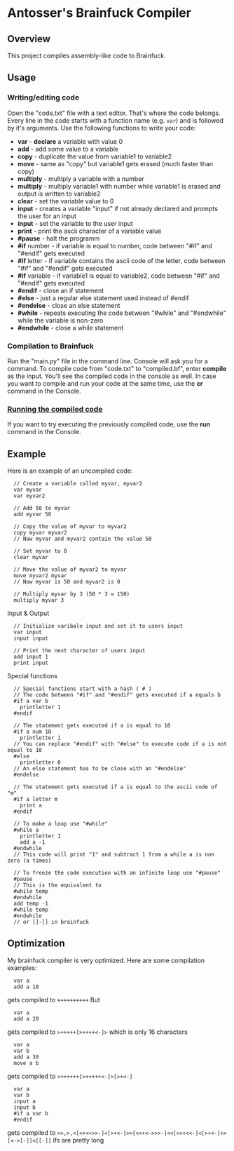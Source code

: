 # Antosser's Brainfuck Compiler
## Overview
This project compiles assembly-like code to Brainfuck.

## Usage
### Writing/editing code
Open the "code.txt" file with a text editor. That's where the code belongs.  
Every line in the code starts with a function name (e.g. `var`) and is followed by it's arguments.
Use the following functions to write your code: 
- **var** <variable name> - **declare** a variable with value 0
- **add** <declared variable> <number> - add some value to a variable
- **copy** <variable1> <variable2> - duplicate the value from variable1 to variable2
- **move** <variable1> <variable2> - same as "copy" but variable1 gets erased (much faster than copy)
- **multiply** <variable> <number> - multiply a variable with a number
- **multiply** <variable1> <variable2> <number> - multiply variable1 with number while variable1 is erased and output is written to variable2
- **clear** <variable> - set the variable value to 0
- **input** - creates a variable "input" if not already declared and prompts the user for an input
- **input** <variable> - set the variable to the user input
- **print** <variable> - print the ascii character of a variable value
- **#pause** - halt the programm
- **#if** <variable> number <number> - if variable is equal to number, code between "#if" and "#endif" gets executed
- **#if** <variable> letter <letter> - if variable contains the ascii code of the letter, code between "#if" and "#endif" gets executed
- **#if** <variable1> variable <variable2> - if variable1 is equal to variable2, code between "#if" and "#endif" gets executed
- **#endif** - close an if statement
- **#else** - just a regular else statement used instead of #endif
- **#endelse** - close an else statement
- **#while** <variable> - repeats executing the code between "#while" and "#endwhile" while the variable is non-zero
- **#endwhile** - close a while statement

### Compilation to Brainfuck
Run the "main.py" file in the command line. Console will ask you for a command.
To compile code from "code.txt" to "compiled.bf", enter **compile** as the input.
You'll see the compiled code in the console as well.
In case you want to compile and run your code at the same time, use  the **cr** command in the Console.

### [Running the compiled code](https://htmlpreview.github.io/?//github.com/Antosser/brainfuck-compiler/blob/master/index.html)
If you want to try executing the previously compiled code, use the **run** command in the Console.

## Example
Here is an example of an uncompiled code:
```
  // Create a variable called myvar, myvar2
  var myvar
  var myvar2
  
  // Add 50 to myvar
  add myvar 50
  
  // Copy the value of myvar to myvar2
  copy myvar myvar2
  // Now myvar and myvar2 contain the value 50
  
  // Set myvar to 0
  clear myvar
  
  // Move the value of myvar2 to myvar
  move myvar2 myvar
  // Now myvar is 50 and myvar2 is 0
  
  // Multiply myvar by 3 (50 * 3 = 150)
  multiply myvar 3
```
Input & Output
```
  // Initialize varibale input and set it to users input
  var input
  input input
  
  // Print the next character of users input
  add input 1
  print input
```
Special functions
```
  // Special functions start with a hash ( # )
  // The code between "#if" and "#endif" gets executed if a equals b
  #if a var b
    printletter 1
  #endif
  
  // The statement gets executed if a is equal to 10
  #if a num 10
    printletter 1
  // You can replace "#endif" with "#else" to execute code if a is not equal to 10
  #else
    printletter 0
  // An else statement has to be close with an "#endelse"
  #endelse
  
  // The statement gets executed if a is equal to the ascii code of "m"
  #if a letter m
    print a
  #endif
  
  // To make a loop use "#while"
  #while a
    printletter 1
    add a -1
  #endwhile
  // This code will print "1" and subtract 1 from a while a is non zero (a times)
  
  // To freeze the code execution with an infinite loop use "#pause"
  #pause
  // This is the equivalent to
  #while temp
  #endwhile
  add temp -1
  #while temp
  #endwhile
  // or []-[] in brainfuck
```
  
## Optimization
My brainfuck compiler is very optimized. Here are some compilation examples:
```
  var a
  add a 10
```
gets compiled to
```++++++++++```
But
```
  var a
  add a 20
```
gets compiled to
```>+++++[>++++<-]>```
which is only 16 characters
  
```
  var a
  var b
  add a 30
  move a b
```
gets compiled to
```>++++++[>+++++<-]>[>+<-]```

```
  var a
  var b
  input a
  input b
  #if a var b
  #endif
```
gets compiled to
```>>,>,<[<+<+>>-]<[>+<-]>>[<<+<->>>-]<<[>>+<<-]<[>+<-]+>[<->[-]]<[[-]]```
ifs are pretty long
